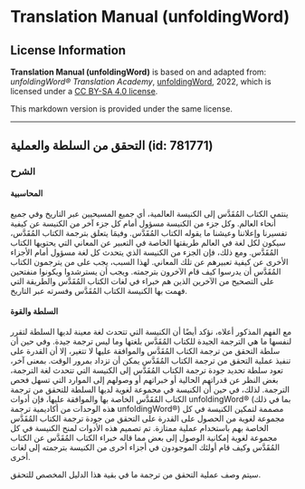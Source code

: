 # Translation Manual (unfoldingWord)

## License Information

**Translation Manual (unfoldingWord)** is based on and adapted from: _unfoldingWord® Translation Academy_, [unfoldingWord](https://unfoldingword.org/utw), 2022, which is licensed under a [CC BY-SA 4.0 license](https://creativecommons.org/licenses/by-sa/4.0/legalcode.en).

This markdown version is provided under the same license.



--------------------------------

## التحقق من السلطة والعملية (id: 781771)

### الشرح

#### المحاسبية

ينتمي الكتاب المُقَدَّس إلى الكنيسة العالمية، أي جميع المسيحيين عبر التاريخ وفي جميع أنحاء العالم. وكل جزء من الكنيسة مسؤول أمام كل جزء آخر من الكنيسة عن كيفية تفسيرنا وإعلاننا وعيشنا ما يقوله الكتاب المُقَدَّس. وفيمَا يتعلق بترجمة الكتاب المُقَدَّس، سيكون لكل لغة في العالم طريقتها الخاصة في التعبير عن المعاني التي يحتويها الكتاب المُقَدَّس. ومع ذلك، فإن الجزء من الكنيسة الذي يتحدث كل لغة مسؤول أمام الأجزاء الأخرى عن كيفية تعبيرهم عن تلك المعاني. لهذا السبب، يجب على من يترجمون الكتاب المُقَدَّس أن يدرسوا كيف قام الآخرون بترجمته. ويجب أن يسترشدوا ويكونوا منفتحين على التصحيح من الآخرين الذين هم خبراء في لغات الكتاب المُقَدَّس والطريقة التي فهمت بها الكنيسة الكتاب المُقَدَّس وفسرته عبر التاريخ.

#### السلطة والقوة

مع الفهم المذكور أعلاه، نؤكد أيضًا أن الكنيسة التي تتحدث لغة معينة لديها السلطة لتقرر لنفسها ما هي الترجمة الجيدة للكتاب المُقَدَّس بلغتها وما ليس ترجمة جيدة. وفي حين أن سلطة التحقق من ترجمة الكتاب المُقَدَّس والموافقة عليها لا تتغير، إلا أن القدرة على تنفيذ عملية التحقق من ترجمة الكتاب المُقَدَّس يمكن أن تزداد بمرور الوقت. بمعنى آخر، تعود سلطة تحديد جودة ترجمة الكتاب المُقَدَّس إلى الكنيسة التي تتحدث لغة الترجمة، بغض النظر عن قدراتهم الحالية أو خبراتهم أو وصولهم إلى الموارد التي تسهل فحص الترجمة. لذلك، في حين أن الكنيسة في مجموعة لغوية لديها السلطة للتحقق من ترجمة الكتاب المُقَدَّس الخاصة بها والموافقة عليها، فإن أدوات unfoldingWord® (بما في ذلك هذه الوحدات من أكاديمية ترجمة unfoldingWord®) مصممة لتمكين الكنيسة في كل مجموعة لغوية من الحصول على القدرة على التحقق من جودة ترجمة الكتاب المُقَدَّس الخاصة بهم باستخدام عملية ممتازة. تم تصميم هذه الأدوات لمنح الكنيسة في كل مجموعة لغوية إمكانية الوصول إلى بعض مما قاله خبراء الكتاب المُقَدَّس عن الكتاب المُقَدَّس وكيف قام أولئك الموجودون في أجزاء أخرى من الكنيسة بترجمته إلى لغات أخرى.

سيتم وصف عملية التحقق من ترجمة ما في بقية هذا الدليل المخصص للتحقق.


